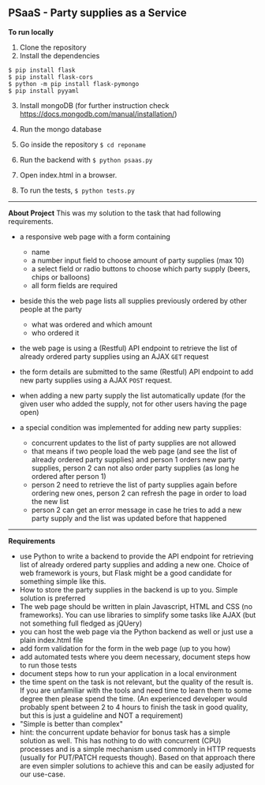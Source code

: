 PSaaS - Party supplies as a Service
-----------------------------------
**To run locally**
1. Clone the repository
2. Install the dependencies
```
$ pip install flask
$ pip install flask-cors
$ python -m pip install flask-pymongo
$ pip install pyyaml
```
3. Install mongoDB (for further instruction check https://docs.mongodb.com/manual/installation/)
4. Run the mongo database
4. Go inside the repository ```$ cd reponame ```
5. Run the backend with ```$ python psaas.py```
6. Open index.html in a browser.

7. To run the tests, ```$ python tests.py```

---
**About Project**
This was my solution to the task that had following requirements.
- a responsive web page with a form containing
  - name
  - a number input field to choose amount of party supplies (max 10)
  - a select field or radio buttons to choose which party supply (beers, chips
    or balloons)
  - all form fields are required
- beside this the web page lists all supplies previously ordered by other
  people at the party
  - what was ordered and which amount
  - who ordered it
- the web page is using a (Restful) API endpoint to retrieve the list of
  already ordered party supplies using an AJAX `GET` request
- the form details are submitted to the same (Restful) API endpoint to add new
  party supplies using a AJAX `POST` request.
- when adding a new party supply the list automatically update (for
  the given user who added the supply, not for other users having the page
  open)

- a special condition was implemented for adding new party supplies:
  - concurrent updates to the list of party supplies are not allowed
  - that means if two people load the web page (and see the list of already
    ordered party supplies) and person 1 orders new party supplies, person 2
    can not also order party supplies (as long he ordered after person 1)
  - person 2 need to retrieve the list of party supplies again before ordering
    new ones, person 2 can refresh the page in order to load the new list
  - person 2 can get an error message in case he tries to add a new party
    supply and the list was updated before that happened

---
**Requirements**

- use Python to write a backend to provide the API endpoint for retrieving
  list of already ordered party supplies and adding a new one. Choice of web
  framework is yours, but Flask might be a good candidate for something simple
  like this.
- How to store the party supplies in the backend is up to you. Simple
  solution is preferred
- The web page should be written in plain Javascript, HTML and CSS (no
  frameworks). You can use libraries to simplify some tasks like AJAX (but not
  something full fledged as jQUery)
- you can host the web page via the Python backend as well or just use a plain
  index.html file
- add form validation for the form in the web page (up to you how)
- add automated tests where you deem necessary, document steps how to run those
  tests
- document steps how to run your application in a local environment
- the time spent on the task is not relevant, but the quality of the result is.
  If you are unfamiliar with the tools and need time to learn them to some degree
  then please spend the time. (An experienced developer would probably spent
  between 2 to 4 hours to finish the task in good quality, but this is just a
  guideline and NOT a requirement)
- "Simple is better than complex"
- hint: the concurrent update behavior for bonus task has a simple solution as
  well. This has nothing to do with concurrent (CPU) processes and is a simple
  mechanism used commonly in HTTP requests (usually for PUT/PATCH requests
  though). Based on that approach there are even simpler solutions to achieve
  this and can be easily adjusted for our use-case.
